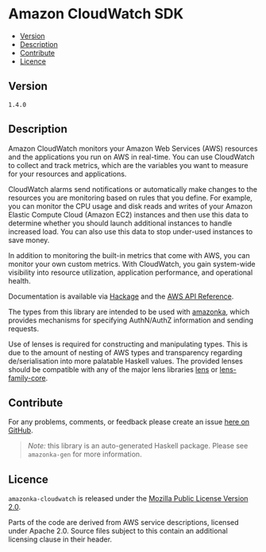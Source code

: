 # Amazon CloudWatch SDK

* [Version](#version)
* [Description](#description)
* [Contribute](#contribute)
* [Licence](#licence)


## Version

`1.4.0`


## Description

Amazon CloudWatch monitors your Amazon Web Services (AWS) resources and
the applications you run on AWS in real-time. You can use CloudWatch to
collect and track metrics, which are the variables you want to measure
for your resources and applications.

CloudWatch alarms send notifications or automatically make changes to
the resources you are monitoring based on rules that you define. For
example, you can monitor the CPU usage and disk reads and writes of your
Amazon Elastic Compute Cloud (Amazon EC2) instances and then use this
data to determine whether you should launch additional instances to
handle increased load. You can also use this data to stop under-used
instances to save money.

In addition to monitoring the built-in metrics that come with AWS, you
can monitor your own custom metrics. With CloudWatch, you gain
system-wide visibility into resource utilization, application
performance, and operational health.

Documentation is available via [Hackage](http://hackage.haskell.org/package/amazonka-cloudwatch)
and the [AWS API Reference](https://aws.amazon.com/documentation/).

The types from this library are intended to be used with [amazonka](http://hackage.haskell.org/package/amazonka),
which provides mechanisms for specifying AuthN/AuthZ information and sending requests.

Use of lenses is required for constructing and manipulating types.
This is due to the amount of nesting of AWS types and transparency regarding
de/serialisation into more palatable Haskell values.
The provided lenses should be compatible with any of the major lens libraries
[lens](http://hackage.haskell.org/package/lens) or [lens-family-core](http://hackage.haskell.org/package/lens-family-core).

## Contribute

For any problems, comments, or feedback please create an issue [here on GitHub](https://github.com/brendanhay/amazonka/issues).

> _Note:_ this library is an auto-generated Haskell package. Please see `amazonka-gen` for more information.


## Licence

`amazonka-cloudwatch` is released under the [Mozilla Public License Version 2.0](http://www.mozilla.org/MPL/).

Parts of the code are derived from AWS service descriptions, licensed under Apache 2.0.
Source files subject to this contain an additional licensing clause in their header.
